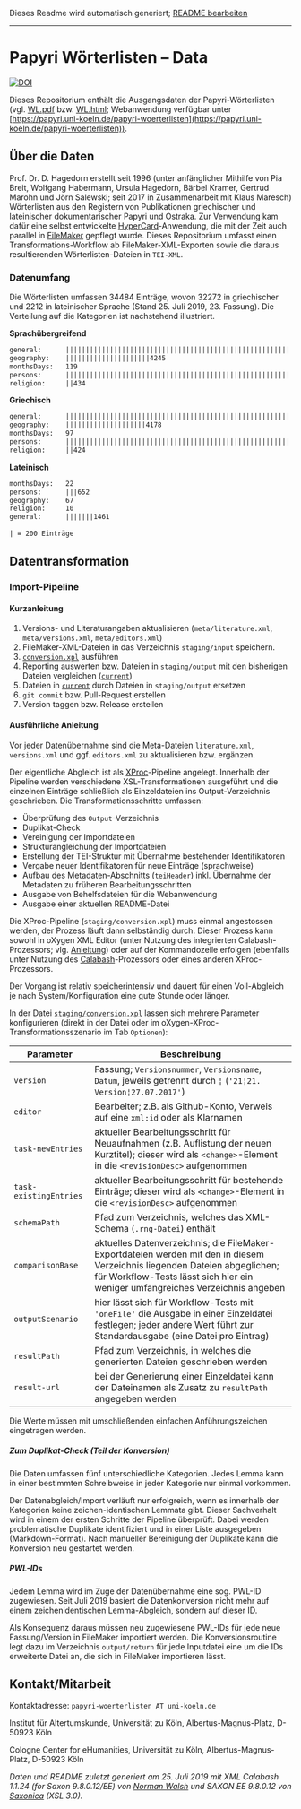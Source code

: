 
Dieses Readme wird automatisch generiert; [README bearbeiten](https://github.com/cceh/papyri-wl-data/edit/master/staging/library/readme/1-writeReadme.xsl)
    
---
            
Papyri Wörterlisten – Data
===========================================================
[![DOI](https://zenodo.org/badge/77647626.svg)](https://zenodo.org/badge/latestdoi/77647626)

Dieses Repositorium enthält die Ausgangsdaten der Papyri-Wörterlisten (vgl. [WL.pdf](http://www.zaw.uni-heidelberg.de/hps/pap/WL/WL.pdf) bzw. [WL.html](http://www.papy.uni-hd.de/WL/WL.html); Webanwendung verfügbar unter [https://papyri.uni-koeln.de/papyri-woerterlisten](https://papyri.uni-koeln.de/papyri-woerterlisten)).

Über die Daten
-------------------------------------

Prof. Dr. D. Hagedorn erstellt seit 1996 (unter anfänglicher Mithilfe von Pia Breit, Wolfgang Habermann, Ursula Hagedorn, Bärbel Kramer, Gertrud Marohn und Jörn Salewski; seit 2017 in Zusammenarbeit mit Klaus Maresch) Wörterlisten aus den Registern von Publikationen griechischer und lateinischer dokumentarischer Papyri und Ostraka. Zur Verwendung kam dafür eine selbst entwickelte [HyperCard](https://en.wikipedia.org/wiki/HyperCard)-Anwendung, die mit der Zeit auch parallel in [FileMaker](https://en.wikipedia.org/wiki/FileMaker) gepflegt wurde.
Dieses Repositorium umfasst einen Transformations-Workflow ab FileMaker-XML-Exporten sowie die daraus resultierenden Wörterlisten-Dateien in `TEI-XML`.


### Datenumfang

Die Wörterlisten umfassen  34484 Einträge, wovon 32272 in griechischer und 2212 in lateinischer Sprache (Stand 25. Juli 2019, 23. Fassung). Die Verteilung auf die Kategorien ist nachstehend illustriert.

**Sprachübergreifend**

```txt
general:      |||||||||||||||||||||||||||||||||||||||||||||||||||||||||||||||||||||||||||||15545
geography:    |||||||||||||||||||||4245
monthsDays:   119
persons:      ||||||||||||||||||||||||||||||||||||||||||||||||||||||||||||||||||||||14141
religion:     ||434
```

**Griechisch**

```txt
general:      ||||||||||||||||||||||||||||||||||||||||||||||||||||||||||||||||||||||14084
geography:    ||||||||||||||||||||4178
monthsDays:   97
persons:      |||||||||||||||||||||||||||||||||||||||||||||||||||||||||||||||||||13489
religion:     ||424
```

**Lateinisch**

```txt
monthsDays:   22
persons:      |||652
geography:    67
religion:     10
general:      |||||||1461
            
| = 200 Einträge            
```


Datentransformation
-------------------------------------

### Import-Pipeline

#### Kurzanleitung

1. Versions- und Literaturangaben aktualisieren (`meta/literature.xml`, `meta/versions.xml`, `meta/editors.xml`)
2. FileMaker-XML-Dateien in das Verzeichnis `staging/input` speichern.
3. [`conversion.xpl`](/staging/conversion.xpl) ausführen
4. Reporting auswerten bzw. Dateien in `staging/output` mit den bisherigen Dateien vergleichen ([`current`](/current))
5. Dateien in [`current`](/current) durch Dateien in `staging/output` ersetzen
6. `git commit` bzw. Pull-Request erstellen
7. Version taggen bzw. Release erstellen

#### Ausführliche Anleitung
        
Vor jeder Datenübernahme sind die Meta-Dateien `literature.xml`, `versions.xml` und ggf. `editors.xml` zu aktualisieren bzw. ergänzen.

Der eigentliche Abgleich ist als [XProc](http://www.w3.org/TR/xproc/)-Pipeline angelegt. Innerhalb der Pipeline werden verschiedene XSL-Transformationen ausgeführt und die einzelnen Einträge schließlich als Einzeldateien ins Output-Verzeichnis geschrieben. Die Transformationsschritte umfassen:

- Überprüfung des `Output`-Verzeichnis
- Duplikat-Check
- Vereinigung der Importdateien
- Strukturangleichung der Importdateien
- Erstellung der TEI-Struktur mit Übernahme bestehender Identifikatoren
- Vergabe neuer Identifikatoren für neue Einträge (sprachweise)
- Aufbau des Metadaten-Abschnitts (`teiHeader`) inkl. Übernahme der Metadaten zu früheren Bearbeitungsschritten
- Ausgabe von Behelfsdateien für die Webanwendung
- Ausgabe einer aktuellen README-Datei

Die XProc-Pipeline (`staging/conversion.xpl`) muss einmal angestossen werden, der Prozess läuft dann selbständig durch. Dieser Prozess kann sowohl in oXygen XML Editor (unter Nutzung des integrierten Calabash-Prozessors; vlg. [Anleitung](http://oxygenxml.com/doc/ug-editor/topics/xproc-transformation-scenario.html)) oder auf der Kommandozeile erfolgen (ebenfalls unter Nutzung des [Calabash](http://xmlcalabash.com/)-Prozessors oder eines anderen XProc-Prozessors.

Der Vorgang ist relativ speicherintensiv und dauert für einen Voll-Abgleich je nach System/Konfiguration eine gute Stunde oder länger.

In der Datei [`staging/conversion.xpl`](/staging/conversion.xpl) lassen sich mehrere Parameter konfigurieren (direkt in der Datei oder im oXygen-XProc-Transformationsszenario im Tab `Optionen`):

Parameter | Beschreibung
------------ | -------------
`version` | Fassung; `Versionsnummer`, `Versionsname`, `Datum`, jeweils getrennt durch `¦` (`'21¦21. Version¦27.07.2017'`) 
`editor` | Bearbeiter; z.B. als Github-Konto, Verweis auf eine `xml:id` oder als Klarnamen
`task-newEntries` | aktueller Bearbeitungsschritt für Neuaufnahmen (z.B. Auflistung der neuen Kurztitel); dieser wird als `<change>`-Element in die `<revisionDesc>` aufgenommen
`task-existingEntries`| aktueller Bearbeitungsschritt für bestehende Einträge; dieser wird als `<change>`-Element in die `<revisionDesc>` aufgenommen
`schemaPath` | Pfad zum Verzeichnis, welches das XML-Schema (`.rng-Datei`) enthält
`comparisonBase`| aktuelles Datenverzeichnis; die FileMaker-Exportdateien werden mit den in diesem Verzeichnis liegenden Dateien abgeglichen; für Workflow-Tests lässt sich hier ein weniger umfangreiches Verzeichnis angeben
`outputScenario` | hier lässt sich für Workflow-Tests mit `'oneFile'` die Ausgabe in einer Einzeldatei festlegen; jeder andere Wert führt zur Standardausgabe (eine Datei pro Eintrag)
`resultPath` | Pfad zum Verzeichnis, in welches die generierten Dateien geschrieben werden
`result-url` | bei der Generierung einer Einzeldatei kann der Dateinamen als Zusatz zu `resultPath` angegeben werden

Die Werte müssen mit umschließenden einfachen Anführungszeichen eingetragen werden.

##### Zum Duplikat-Check (Teil der Konversion)

Die Daten umfassen fünf unterschiedliche Kategorien. Jedes Lemma kann in einer bestimmten Schreibweise in jeder Kategorie nur einmal vorkommen.

Der Datenabgleich/Import verläuft nur erfolgreich, wenn es innerhalb der Kategorien keine zeichen-identischen Lemmata gibt. Dieser Sachverhalt wird in einem der ersten Schritte der Pipeline überprüft. Dabei werden problematische Duplikate identifiziert und in einer Liste ausgegeben (Markdown-Format). Nach manueller Bereinigung der Duplikate kann die Konversion neu gestartet werden.

##### PWL-IDs

Jedem Lemma wird im Zuge der Datenübernahme eine sog. PWL-ID zugewiesen. Seit Juli 2019 basiert die Datenkonversion nicht mehr auf einem zeichenidentischen Lemma-Abgleich, sondern auf dieser ID.

Als Konsequenz daraus müssen neu zugewiesene PWL-IDs für jede neue Fassung/Version in FileMaker importiert werden. Die Konversionsroutine legt dazu im Verzeichnis `output/return` für jede Inputdatei eine um die IDs erweiterte Datei an, die sich in FileMaker importieren lässt. 

Kontakt/Mitarbeit
---------------------------

Kontaktadresse: `papyri-woerterlisten AT uni-koeln.de`

Institut für Altertumskunde, Universität zu Köln, Albertus-Magnus-Platz, D-50923 Köln

Cologne Center for eHumanities, Universität zu Köln, Albertus-Magnus-Platz, D-50923 Köln

*Daten und README zuletzt generiert am 
25. Juli 2019 mit XML Calabash 1.1.24 (for Saxon 9.8.0.12/EE) von [Norman Walsh](http://xmlcalabash.com/) und SAXON EE 9.8.0.12 von [Saxonica](http://www.saxonica.com/) (XSL 3.0).*
